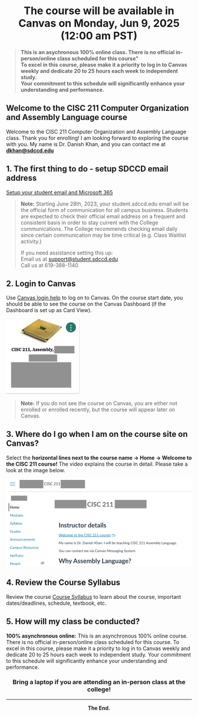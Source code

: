 # <div align="center"> The course will be available in Canvas on Monday, Jun 9, 2025 (12:00 am PST) </div> 
> **This is an asychronous 100% online class. There is no official in-person/online class scheduled for this course"**   
> **To excel in this course, please make it a priority to log in to Canvas weekly and dedicate 20 to 25 hours each week to independent study.**  
> **Your commitment to this schedule will significantly enhance your understanding and performance.** 

## Welcome to the CISC 211 Computer Organization and Assembly Language course

Welcome to the CISC 211 Computer Organization and Assembly Language class. Thank you for enrolling! I am looking forward to exploring the course with you. My name is Dr. Danish Khan, and you can contact me at **dkhan@sdccd.edu**  


## 1. The first thing to do - setup SDCCD email address
[Setup your student email and Microsoft 365](https://www.sdccd.edu/students/student-email.aspx)

> **Note:** Starting June 28th, 2023, your student.sdccd.edu email will be the official form of communication for all campus business. Students are expected to check their official email address on a frequent and consistent basis in order to stay current with the College communications. The College recommends checking email daily since certain communication may be time critical (e.g. Class Waitlist activity.)
> 
> If you need assistance setting this up:  
Email us at support@student.sdccd.edu  
Call us at 619-388-1140

## 2. Login to Canvas
Use [Canvas login help](https://www.sdccd.edu/about/departments-and-offices/instructional-services-division/online-learning-pathways-1/students/students%20login.aspx) to log on to Canvas.
On the course start date, you should be able to see the course on the Canvas Dashboard (if the Dashboard is set up as Card View).

<img src="https://github.com/d-khan/assembly/blob/main/Assembly%20canvas%20logo.png" alt="Course Logo" width="200"/>

> **Note:** If you do not see the course on Canvas, you are either not enrolled or enrolled recently, but the course will appear later on Canvas.

## 3. Where do I go when I am on the course site on Canvas?
Select the **horizontal lines next to the course name -> Home -> Welcome to the CISC 211 course!** The video explains the course in detail. Please take a look at the image below.

<img src="https://github.com/d-khan/assembly/blob/main/Course%20homepage.png" alt="drawing" width="600"/>

## 4. Review the Course Syllabus
Review the course [Course Syllabus](https://github.com/d-khan/assembly/blob/main/Syllabus-Summer-2025.md) to learn about the course, important dates/deadlines, schedule, textbook, etc.

## 5. How will my class be conducted?
**100% asynchronous online:** This is an asynchronous 100% online course. There is no official in-person/online class scheduled for this course. To excel in this course, please make it a priority to log in to Canvas weekly and dedicate 20 to 25 hours each week to independent study. Your commitment to this schedule will significantly enhance your understanding and performance.

### <div align="center">Bring a laptop if you are attending an in-person class at the college!</div> 

___
**<div align="center">The End.**</div> 
